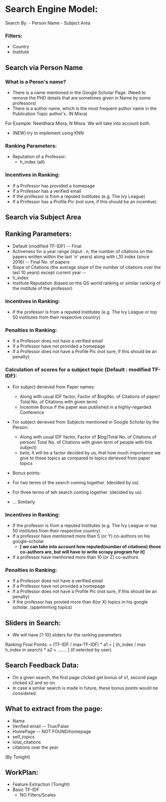 # Search Engine Model:

Search By:
    - Person Name
    - Subject Area

### Filters:
- Country
- Institute

## Search via Person Name

###  What is a Peron's name?
- There is a name mentioned in the Google Scholar Page. (Need to remove the PHD details that are sometimes given in Name by some professors)
- There is a author name, which is the most frequent author name in the Publication Topic author's. (N Misra)

For Example: Neeldhara Misra, N Misra. We will take into account both.
- (NEW) try to implement using KNN

### Ranking Parameters:
- Reputation of a Professor:
  - h_index (all)

### Incentives in Ranking:
- If a Professor has provided a homepage
- If a Professor has a verified email
- If the professor is from a reputed Institutes (e.g. The Ivy League)
- If a Professor has a Profile Pic (not sure, if this should be an incentive)


## Search via Subject Area

## Ranking Parameters:
  - Default (modified TF-IDF) -- Final
  - Activeness for a year range (input : n, the number of citations on the papers written within the last 'n' years) along with i_10 index (since 2016) -- Final No. of papers
  - Slope of Citations (the average slope of the number of citations over the last 10 years) except current year --
  - h_index
  - Institute Reputation (based on the QS world ranking or similar ranking of the institute of the professor)

### Incentives in Ranking:
- If the professor is from a reputed Institutes (e.g. The Ivy League or top 50 institutes from their respective country)

### Penalties in Ranking:
- If a Professor does not have a verified email
- If a Professor have not provided a homepage
- If a Professor does not have a Profile Pic (not sure, if this should be an penalty)

### Calculation of scores for a subject topic (Default : modified TF-IDF):
- For subject derieved from Paper names:
  - Along with usual IDF factor, Factor of $log(No. of Citations of paper/ Total No. of Citations with given term)
  - Incentive Bonus if the paper was published in a highly-regarded Conference

- For subject derieved from Subjects mentioned in Google Scholar by the Person:
  - Along with usual IDF factor, Factor of $log(Total No. of Citations of person/ Total No. of Citations with given term of people with this subject)
  - $beta$, It will be a factor decided by us, that how much importance we give to these topics as compared to topics derieved from paper topics

- Bonus points:
-  For two terms of the search coming together. (decided by us)
-  For three terms of teh search coming together. (decided by us)
-  ... Similarly

### Incentives in Ranking:
- If the professor is from a reputed Institutes (e.g. The Ivy League or top 50 institutes from their respective country)
- If a professor have mentioned more than 5 (or Y) co-authors on his google-scholar
  - **[ we can take into account how reputed(number of citations) those co-authors are, but will have to write scrapy program for it]**
- If a professor have mentioned more than 10 (or Z) co-authors

### Penalties in Ranking:
- If a Professor does not have a verified email
- If a Professor have not provided a homepage
- If a Professor does not have a Profile Pic (not sure, if this should be an penalty)
- If the professor has provied more than 6(or X) topics in his google scholar. (spammming topics)

## Sliders in Search:
- We will have [1-10] sliders for the ranking parameters 

Ranking Final Points:
 = (TF-IDF / max-TF-IDF) * a1 + [ (h_index / max h_index in search) * a2 +     .......                  ] (if selected by user)

## Search Feedback Data:
- On a given search, the first page clicked get bonus of x1, second page clicked x2 and so on.
- In case a similar search is made in future, these bonus points would be considered.


## What to extract from the page:
- Name 
- Verified email -- True/False
- HomePage -- NOT FOUND/homepage
- self_topics
- total_citations
- citations over the year

(By Tonight)

## WorkPlan:
- Feature Extraction (Tonight)
- Basic TF-IDF
  - NO Filters/Scales


